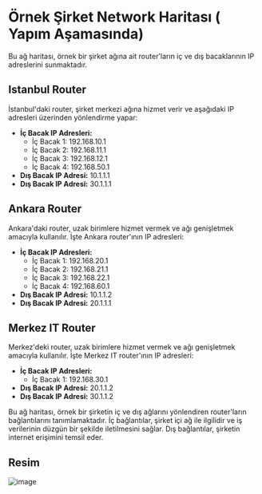 # Örnek Şirket Network Haritası ( Yapım Aşamasında) 

Bu ağ haritası, örnek bir şirket ağına ait router'ların iç ve dış bacaklarının IP adreslerini sunmaktadır.

## Istanbul Router

İstanbul'daki router, şirket merkezi ağına hizmet verir ve aşağıdaki IP adresleri üzerinden yönlendirme yapar:

- **İç Bacak IP Adresleri:**
  - İç Bacak 1: 192.168.10.1
  - İç Bacak 2: 192.168.11.1
  - İç Bacak 3: 192.168.12.1
  - İç Bacak 4: 192.168.50.1
- **Dış Bacak IP Adresi:** 10.1.1.1
- **Dış Bacak IP Adresi:** 30.1.1.1

## Ankara Router

Ankara'daki router, uzak birimlere hizmet vermek ve ağı genişletmek amacıyla kullanılır. İşte Ankara router'ının IP adresleri:

- **İç Bacak IP Adresleri:**
  - İç Bacak 1: 192.168.20.1
  - İç Bacak 2: 192.168.21.1
  - İç Bacak 3: 192.168.22.1
  - İç Bacak 4: 192.168.60.1
- **Dış Bacak IP Adresi:** 10.1.1.2
- **Dış Bacak IP Adresi:** 20.1.1.1

## Merkez IT Router

Merkez'deki router, uzak birimlere hizmet vermek ve ağı genişletmek amacıyla kullanılır. İşte Merkez IT router'ının IP adresleri:


- **İç Bacak IP Adresleri:**
  - İç Bacak 1: 192.168.30.1
- **Dış Bacak IP Adresi:** 20.1.1.2
- **Dış Bacak IP Adresi:** 30.1.1.2


Bu ağ haritası, örnek bir şirketin iç ve dış ağlarını yönlendiren router'ların bağlantılarını tanımlamaktadır. İç bağlantılar, şirket içi ağ ile ilgilidir ve iş verilerinin düzgün bir şekilde iletilmesini sağlar. Dış bağlantılar, şirketin internet erişimini temsil eder.



## Resim

![image](https://github.com/ugurcomptech/CiscoRouting/assets/133202238/e7643fa2-e71f-4d31-a3b7-602dc16400fe)
